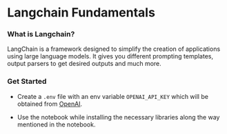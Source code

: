 # Langchain Fundamentals

### What is Langchain?

LangChain is a framework designed to simplify the creation of applications using large language models. It gives you different prompting templates, output parsers to get desired outputs and much more.

### Get Started

- Create a `.env` file with an env variable `OPENAI_API_KEY` which will be obtained from [OpenAI](https://platform.openai.com/api-keys).

- Use the notebook while installing the necessary libraries along the way mentioned in the notebook.
